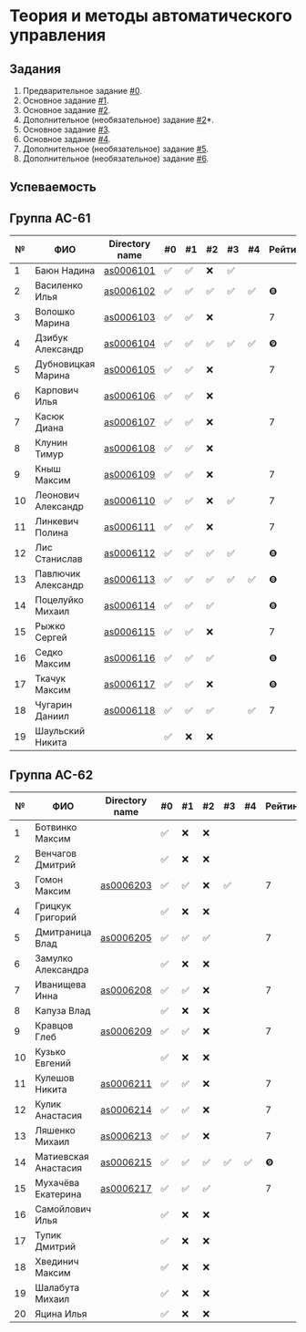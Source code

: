 # Теория и методы автоматического управления

## Задания

1. Предварительное задание [#0](./tasks/task_00/readme.md).
2. Основное задание [#1](./tasks/task_01/readme.md).
3. Основное задание [#2](./tasks/task_02/readme.md).
4. Дополнительное (необязательное) задание [#2](https://github.com/platisd/duplicate-code-detection-tool/issues/27)*.
5. Основное задание [#3](./tasks/task_03/readme.md).
6. Основное задание [#4](./tasks/task_04/readme.md).
7. Дополнительное (необязательное) задание [#5](./tasks/task_05/readme.md).
8. Дополнительное (необязательное) задание [#6](./tasks/task_06/readme.md).

## Успеваемость

## Группа АС-61

| №  | ФИО                            | Directory name               | #0 | #1  | #2 | #3 | #4 | Рейтинг |Доклад        |
|----|--------------------------------|------------------------------|----|-----|----|----|----|---------|--------------|
| 1  | Баюн Надина                    | [as0006101](trunk/as0006101) | ✅ | ✅ | ❌ | ✅ |    |         |              |
| 2  | Василенко Илья                 | [as0006102](trunk/as0006102) | ✅ | ✅ | ✅ | ✅ | ✅ |       ❽|               |
| 3  | Волошко Марина                 | [as0006103](trunk/as0006103) | ✅ | ✅ | ❌ |    |    |        7|               |
| 4  | Дзибук Александр               | [as0006104](trunk/as0006104) | ✅ | ✅ | ✅ | ✅ | ✅ |       ❾|                |
| 5  | Дубновицкая Марина             | [as0006105](trunk/as0006105) | ✅ | ✅ | ❌ |    |    |        7|               |
| 6  | Карпович Илья                  | [as0006106](trunk/as0006106) | ✅ | ✅ | ❌ |    |    |         |               |
| 7  | Касюк Диана                    | [as0006107](trunk/as0006107) | ✅ | ✅ | ❌ |    |    |        7|              |
| 8  | Клунин Тимур                   | [as0006108](trunk/as0006108) | ✅ | ✅ | ❌ |    |    |         |              |
| 9  | Кныш Максим                    | [as0006109](trunk/as0006109) | ✅ | ✅ | ❌ |    |    |        7|              |
| 10 | Леонович Александр             | [as0006110](trunk/as0006110) | ✅ | ✅ | ❌ | ✅ |    |        7|              |
| 11 | Линкевич Полина                | [as0006111](trunk/as0006111) | ✅ | ✅ | ❌ |    |    |        7|              |
| 12 | Лис Станислав                  | [as0006112](trunk/as0006112) | ✅ | ✅ | ✅ | ✅ |    |       ❽|              |
| 13 | Павлючик Александр             | [as0006113](trunk/as0006113) | ✅ | ✅ | ✅ | ✅ |  ✅|       ❽|              |
| 14 | Поцелуйко Михаил               | [as0006114](trunk/as0006114) | ✅ | ✅ | ✅ |    |    |       ❽|              |
| 15 | Рыжко Сергей                   | [as0006115](trunk/as0006115) | ✅ | ✅ | ❌ |    |    |        7|              |
| 16 | Седко Максим                   | [as0006116](trunk/as0006116) | ✅ | ✅ | ✅ |    |    |        ❽|              |
| 17 | Ткачук Максим                  | [as0006117](trunk/as0006117) | ✅ | ✅ | ❌ |    |    |        ❽|              |
| 18 | Чугарин Даниил                 | [as0006118](trunk/as0006118) | ✅ | ✅ | ✅ |    | ✅ |        7|              |
| 19 | Шаульский Никита               |                              | ✅ | ❌ | ❌ |    |    |         |              |

## Группа АС-62

| №  | ФИО                            | Directory name               | #0 | #1  | #2 | #3 | #4 | Рейтинг |Доклад        |
|----|--------------------------------|----------------------------- |----|-----|----|----|----|---------|--------------|
| 1  | Ботвинко Максим                |                              | ✅ | ❌ | ❌ |    |    |         |              |
| 2  | Венчагов Дмитрий               |                              | ✅ | ❌ | ❌ |    |    |         |              |
| 3  | Гомон Максим                   | [as0006203](trunk/as0006203) | ✅ | ✅ | ❌ | ✅ |    |        7|              |
| 4  | Грицкук Григорий               |                              | ✅ | ❌ | ❌ |    |    |         |              |
| 5  | Дмитраница Влад                | [as0006205](trunk/as0006205) | ✅ | ✅ | ✅ |    |    |        7|              |
| 6  | Замулко Александра             |                              | ✅ | ❌ | ❌ |    |    |         |              |
| 7  | Иванищева Инна                 | [as0006208](trunk/as0006208) | ✅ | ✅ | ❌ |    |    |        7|              |
| 8  | Капуза Влад                    |                              | ✅ | ❌ | ❌ |    |    |         |              |
| 9  | Кравцов Глеб                   | [as0006209](trunk/as0006209) | ✅ | ✅ | ❌ |    |    |        7|              |
| 10 | Кузько Евгений                 |                              | ✅ | ❌ | ❌ |    |    |         |              |
| 11 | Кулешов Никита                 | [as0006211](trunk/as0006211) | ✅ | ✅ | ❌ |    |    |        7|              |
| 12 | Кулик Анастасия                | [as0006214](trunk/as0006214) | ✅ | ✅ | ❌ |    |    |        7|              |
| 13 | Ляшенко Михаил                 | [as0006213](trunk/as0006213) | ✅ | ✅ | ❌ |    |    |        7|              |
| 14 | Матиевская Анастасия           | [as0006215](trunk/as0006215) | ✅ | ✅ | ✅ | ✅ | ✅ |       ❾|              |
| 15 | Мухачёва Екатерина             | [as0006217](trunk/as0006217) | ✅ | ✅ | ✅ |    |    |        7|              |
| 16 | Самойлович Илья                |                              | ✅ | ❌ | ❌ |    |    |         |              |
| 17 | Тупик Дмитрий                  |                              | ✅ | ❌ | ❌ |    |    |         |              |
| 18 | Хвединич Максим                |                              | ✅ | ❌ | ❌ |    |    |         |              |
| 19 | Шалабута Михаил                |                              | ✅ | ❌ | ❌ |    |    |         |              |
| 20 | Яцина Илья                     |                              | ✅ | ❌ | ❌ |    |    |         |              |
